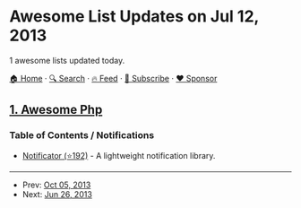 # Awesome List Updates on Jul 12, 2013

1 awesome lists updated today.

[🏠 Home](/README.md) · [🔍 Search](https://www.trackawesomelist.com/search/) · [🔥 Feed](https://www.trackawesomelist.com/rss.xml) · [📮 Subscribe](https://trackawesomelist.us17.list-manage.com/subscribe?u=d2f0117aa829c83a63ec63c2f&id=36a103854c) · [❤️  Sponsor](https://github.com/sponsors/theowenyoung)



## [1. Awesome Php](/content/ziadoz/awesome-php/README.md)

### Table of Contents / Notifications

*   [Notificator (⭐192)](https://github.com/namshi/notificator) - A lightweight notification library.

---

- Prev: [Oct 05, 2013](/content/2013/10/05/README.md)
- Next: [Jun 26, 2013](/content/2013/06/26/README.md)